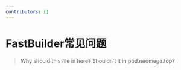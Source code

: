```yaml
---
contributors: []
---
```


# FastBuilder常见问题

> Why should this file in here? Shouldn't it in pbd.neomega.top?